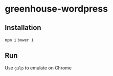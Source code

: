 # greenhouse-wordpress

## Installation

`npm i`
`bower i`

## Run

Use `gulp` to emulate on Chrome
